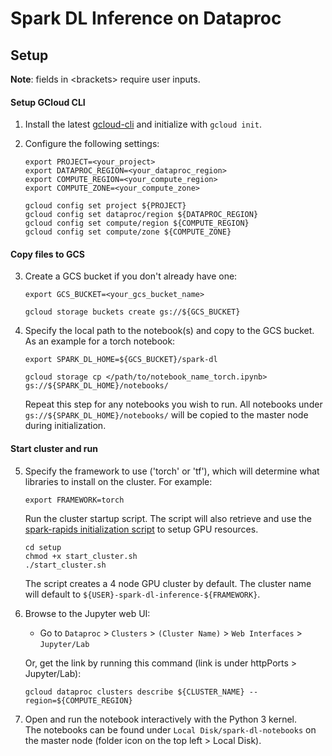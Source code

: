 # Spark DL Inference on Dataproc

## Setup

**Note**: fields in \<brackets\> require user inputs.

#### Setup GCloud CLI

1. Install the latest [gcloud-cli](https://cloud.google.com/sdk/docs/install) and initialize with `gcloud init`.

2. Configure the following settings:
    ```shell
    export PROJECT=<your_project>
    export DATAPROC_REGION=<your_dataproc_region>
    export COMPUTE_REGION=<your_compute_region>
    export COMPUTE_ZONE=<your_compute_zone>

    gcloud config set project ${PROJECT}
    gcloud config set dataproc/region ${DATAPROC_REGION}
    gcloud config set compute/region ${COMPUTE_REGION}
    gcloud config set compute/zone ${COMPUTE_ZONE}
    ```

#### Copy files to GCS

3. Create a GCS bucket if you don't already have one:
    ```shell
    export GCS_BUCKET=<your_gcs_bucket_name>

    gcloud storage buckets create gs://${GCS_BUCKET} 
    ```

4.  Specify the local path to the notebook(s) and copy to the GCS bucket.
    As an example for a torch notebook:
    ```shell
    export SPARK_DL_HOME=${GCS_BUCKET}/spark-dl
    
    gcloud storage cp </path/to/notebook_name_torch.ipynb> gs://${SPARK_DL_HOME}/notebooks/
    ```
    Repeat this step for any notebooks you wish to run. All notebooks under `gs://${SPARK_DL_HOME}/notebooks/` will be copied to the master node during initialization.

#### Start cluster and run

5. Specify the framework to use ('torch' or 'tf'), which will determine what libraries to install on the cluster. For example:
    ```shell
    export FRAMEWORK=torch
    ```
    Run the cluster startup script. The script will also retrieve and use the [spark-rapids initialization script](https://github.com/GoogleCloudDataproc/initialization-actions/blob/master/spark-rapids/spark-rapids.sh) to setup GPU resources.
    ```shell
    cd setup
    chmod +x start_cluster.sh
    ./start_cluster.sh
    ```
    The script creates a 4 node GPU cluster by default.
    The cluster name will default to `${USER}-spark-dl-inference-${FRAMEWORK}`.

7. Browse to the Jupyter web UI:
    - Go to `Dataproc` > `Clusters` > `(Cluster Name)` > `Web Interfaces` > `Jupyter/Lab`
    
    Or, get the link by running this command (link is under httpPorts > Jupyter/Lab):
    ```shell
    gcloud dataproc clusters describe ${CLUSTER_NAME} --region=${COMPUTE_REGION}
    ```

8. Open and run the notebook interactively with the Python 3 kernel.  
The notebooks can be found under `Local Disk/spark-dl-notebooks` on the master node (folder icon on the top left > Local Disk).